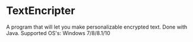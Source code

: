 # TextEncripter
A program that will let you make personalizable encrypted text.
Done with Java.
Supported OS's: Windows 7/8/8.1/10
